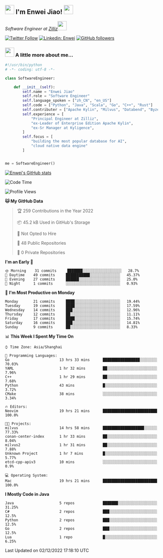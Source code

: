<h2><img src="https://emojis.slackmojis.com/emojis/images/1531849430/4246/blob-sunglasses.gif?1531849430" width="30"/> I'm  Enwei Jiao! <img src="https://media.giphy.com/media/juBt25nT1KGys/giphy.gif" width=30> </h2>
<!-- <img align='right' src="https://media.giphy.com/media/M9gbBd9nbDrOTu1Mqx/giphy.gif" width="230"> -->
<p><em>Software Engineer at <a href="https://zilliz.com/">Zilliz</a><img src="https://media.giphy.com/media/WUlplcMpOCEmTGBtBW/giphy.gif" width="30"></em></p>

[![Twitter Follow](https://img.shields.io/twitter/follow/misteranmol?label=Follow)](https://twitter.com/intent/follow?screen_name=EnweiJiao)
[![Linkedin: Enwei](https://img.shields.io/badge/-enwei-blue?style=&logo=Linkedin&logoColor=white&link=https://www.linkedin.com/in/enwei-jiao-41192a97)](https://www.linkedin.com/in/enwei-jiao-41192a97/)
[![GitHub followers](https://img.shields.io/github/followers/jiaoew1991?label=Follow&style=social)](https://github.com/jiaoew1991)


### <img src="https://media.giphy.com/media/VgCDAzcKvsR6OM0uWg/giphy.gif" width="30"> A little more about me...  

```python
#!/usr/bin/python
# -*- coding: utf-8 -*-

class SoftwareEngineer:

    def __init__(self):
        self.name = "Enwei Jiao"
        self.role = "Software Engineer"
        self.language_spoken = ["zh_CN", "en_US"]
        self.code = ["Python", "Java", "Scala", "Go", "C++", "Rust"]
        self.contributer = ["Apache Kylin", "Milvus", "Databend", "Byzer-Lang"]
        self.experience = [
            "Principal Engineer at Zilliz",
            "ex-Leader of Enterprise Edition Apache Kylin",
            "ex-Sr Manager at Kyligence",
        ]
        self.focus = [
            "building the most popular database for AI",
            "cloud native data engine"
        ]


me = SoftwareEngineer()
```

[![Enwei's GitHub stats](https://github-readme-stats.vercel.app/api?username=jiaoew1991&count_private=true&show_icons=true)](https://github.com/jiaoew1991/jiaoew1991)

<!-- [![Top Langs](https://github-readme-stats.vercel.app/api/top-langs/?username=jiaoew1991&layout=compact)](https://github.com/jiaoew1991/jiaoew1991) -->

<!--START_SECTION:waka-->
![Code Time](http://img.shields.io/badge/Code%20Time-334%20hrs%2059%20mins-blue)

![Profile Views](http://img.shields.io/badge/Profile%20Views-0-blue)

**🐱 My GitHub Data** 

> 🏆 259 Contributions in the Year 2022
 > 
> 📦 45.2 kB Used in GitHub's Storage 
 > 
> 🚫 Not Opted to Hire
 > 
> 📜 48 Public Repositories 
 > 
> 🔑 0 Private Repositories  
 > 
**I'm an Early 🐤** 

```text
🌞 Morning    31 commits     ███████░░░░░░░░░░░░░░░░░░   28.7% 
🌆 Daytime    49 commits     ███████████░░░░░░░░░░░░░░   45.37% 
🌃 Evening    27 commits     ██████░░░░░░░░░░░░░░░░░░░   25.0% 
🌙 Night      1 commits      ░░░░░░░░░░░░░░░░░░░░░░░░░   0.93%

```
📅 **I'm Most Productive on Monday** 

```text
Monday       21 commits     ████░░░░░░░░░░░░░░░░░░░░░   19.44% 
Tuesday      19 commits     ████░░░░░░░░░░░░░░░░░░░░░   17.59% 
Wednesday    14 commits     ███░░░░░░░░░░░░░░░░░░░░░░   12.96% 
Thursday     12 commits     ██░░░░░░░░░░░░░░░░░░░░░░░   11.11% 
Friday       17 commits     ████░░░░░░░░░░░░░░░░░░░░░   15.74% 
Saturday     16 commits     ███░░░░░░░░░░░░░░░░░░░░░░   14.81% 
Sunday       9 commits      ██░░░░░░░░░░░░░░░░░░░░░░░   8.33%

```


📊 **This Week I Spent My Time On** 

```text
⌚︎ Time Zone: Asia/Shanghai

💬 Programming Languages: 
Go                       13 hrs 33 mins      █████████████████░░░░░░░░   70.03% 
YAML                     1 hr 32 mins        ██░░░░░░░░░░░░░░░░░░░░░░░   7.96% 
C++                      1 hr 29 mins        ██░░░░░░░░░░░░░░░░░░░░░░░   7.68% 
Python                   43 mins             █░░░░░░░░░░░░░░░░░░░░░░░░   3.72% 
CMake                    38 mins             ░░░░░░░░░░░░░░░░░░░░░░░░░   3.34%

🔥 Editors: 
Neovim                   19 hrs 21 mins      █████████████████████████   100.0%

🐱‍💻 Projects: 
milvus                   14 hrs 58 mins      ███████████████████░░░░░░   77.33% 
conan-center-index       1 hr 33 mins        ██░░░░░░░░░░░░░░░░░░░░░░░   8.04% 
milvus2                  1 hr 31 mins        ██░░░░░░░░░░░░░░░░░░░░░░░   7.88% 
Unknown Project          1 hr 7 mins         █░░░░░░░░░░░░░░░░░░░░░░░░   5.77% 
etcd-cpp-apiv3           10 mins             ░░░░░░░░░░░░░░░░░░░░░░░░░   0.9%

💻 Operating System: 
Mac                      19 hrs 21 mins      █████████████████████████   100.0%

```

**I Mostly Code in Java** 

```text
Java                     5 repos             ███████░░░░░░░░░░░░░░░░░░   31.25% 
C#                       2 repos             ███░░░░░░░░░░░░░░░░░░░░░░   12.5% 
Python                   2 repos             ███░░░░░░░░░░░░░░░░░░░░░░   12.5% 
Go                       2 repos             ███░░░░░░░░░░░░░░░░░░░░░░   12.5% 
Lua                      1 repo              █░░░░░░░░░░░░░░░░░░░░░░░░   6.25%

```



 Last Updated on 02/12/2022 17:18:10 UTC
<!--END_SECTION:waka-->
